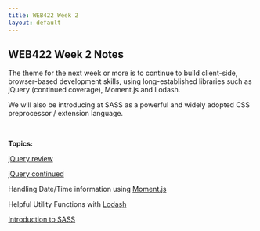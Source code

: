 ```yaml
---
title: WEB422 Week 2
layout: default
---
```


## WEB422 Week 2 Notes

The theme for the next week or more is to continue to build client-side, browser-based development skills, using long-established libraries such as jQuery (continued coverage), Moment.js and Lodash.

We will also be introducing at SASS as a powerful and widely adopted CSS preprocessor / extension language.

<br>

**Topics:**

[jQuery review](jquery-review)

[jQuery continued](jquery)

Handling Date/Time information using [Moment.js](moment)

Helpful Utility Functions with [Lodash](lodash)

[Introduction to SASS](sass)

<br>
